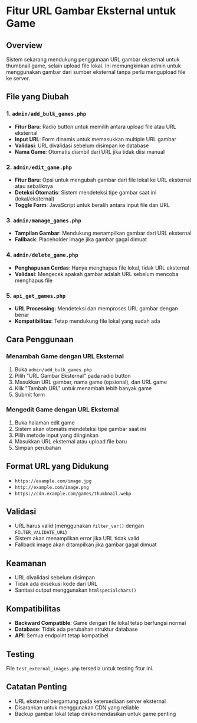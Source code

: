 # Fitur URL Gambar Eksternal untuk Game

## Overview

Sistem sekarang mendukung penggunaan URL gambar eksternal untuk thumbnail game, selain upload file lokal. Ini memungkinkan admin untuk menggunakan gambar dari sumber eksternal tanpa perlu mengupload file ke server.

## File yang Diubah

### 1. `admin/add_bulk_games.php`

- **Fitur Baru**: Radio button untuk memilih antara upload file atau URL eksternal
- **Input URL**: Form dinamis untuk memasukkan multiple URL gambar
- **Validasi**: URL divalidasi sebelum disimpan ke database
- **Nama Game**: Otomatis diambil dari URL jika tidak diisi manual

### 2. `admin/edit_game.php`

- **Fitur Baru**: Opsi untuk mengubah gambar dari file lokal ke URL eksternal atau sebaliknya
- **Deteksi Otomatis**: Sistem mendeteksi tipe gambar saat ini (lokal/eksternal)
- **Toggle Form**: JavaScript untuk beralih antara input file dan URL

### 3. `admin/manage_games.php`

- **Tampilan Gambar**: Mendukung menampilkan gambar dari URL eksternal
- **Fallback**: Placeholder image jika gambar gagal dimuat

### 4. `admin/delete_game.php`

- **Penghapusan Cerdas**: Hanya menghapus file lokal, tidak URL eksternal
- **Validasi**: Mengecek apakah gambar adalah URL sebelum mencoba menghapus file

### 5. `api_get_games.php`

- **URL Processing**: Mendeteksi dan memproses URL gambar dengan benar
- **Kompatibilitas**: Tetap mendukung file lokal yang sudah ada

## Cara Penggunaan

### Menambah Game dengan URL Eksternal

1. Buka `admin/add_bulk_games.php`
2. Pilih "URL Gambar Eksternal" pada radio button
3. Masukkan URL gambar, nama game (opsional), dan URL game
4. Klik "Tambah URL" untuk menambah lebih banyak game
5. Submit form

### Mengedit Game dengan URL Eksternal

1. Buka halaman edit game
2. Sistem akan otomatis mendeteksi tipe gambar saat ini
3. Pilih metode input yang diinginkan
4. Masukkan URL eksternal atau upload file baru
5. Simpan perubahan

## Format URL yang Didukung

- `https://example.com/image.jpg`
- `http://example.com/image.png`
- `https://cdn.example.com/games/thumbnail.webp`

## Validasi

- URL harus valid (menggunakan `filter_var()` dengan `FILTER_VALIDATE_URL`)
- Sistem akan menampilkan error jika URL tidak valid
- Fallback image akan ditampilkan jika gambar gagal dimuat

## Keamanan

- URL divalidasi sebelum disimpan
- Tidak ada eksekusi kode dari URL
- Sanitasi output menggunakan `htmlspecialchars()`

## Kompatibilitas

- **Backward Compatible**: Game dengan file lokal tetap berfungsi normal
- **Database**: Tidak ada perubahan struktur database
- **API**: Semua endpoint tetap kompatibel

## Testing

File `test_external_images.php` tersedia untuk testing fitur ini.

## Catatan Penting

- URL eksternal bergantung pada ketersediaan server eksternal
- Disarankan untuk menggunakan CDN yang reliable
- Backup gambar lokal tetap direkomendasikan untuk game penting
